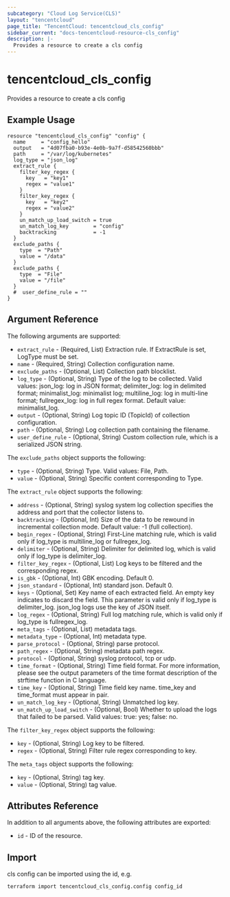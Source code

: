```yaml
---
subcategory: "Cloud Log Service(CLS)"
layout: "tencentcloud"
page_title: "TencentCloud: tencentcloud_cls_config"
sidebar_current: "docs-tencentcloud-resource-cls_config"
description: |-
  Provides a resource to create a cls config
---
```


# tencentcloud_cls_config

Provides a resource to create a cls config

## Example Usage

```hcl
resource "tencentcloud_cls_config" "config" {
  name     = "config_hello"
  output   = "4d07fba0-b93e-4e0b-9a7f-d58542560bbb"
  path     = "/var/log/kubernetes"
  log_type = "json_log"
  extract_rule {
    filter_key_regex {
      key   = "key1"
      regex = "value1"
    }
    filter_key_regex {
      key   = "key2"
      regex = "value2"
    }
    un_match_up_load_switch = true
    un_match_log_key        = "config"
    backtracking            = -1
  }
  exclude_paths {
    type  = "Path"
    value = "/data"
  }
  exclude_paths {
    type  = "File"
    value = "/file"
  }
  #  user_define_rule = ""
}
```

## Argument Reference

The following arguments are supported:

* `extract_rule` - (Required, List) Extraction rule. If ExtractRule is set, LogType must be set.
* `name` - (Required, String) Collection configuration name.
* `exclude_paths` - (Optional, List) Collection path blocklist.
* `log_type` - (Optional, String) Type of the log to be collected. Valid values: json_log: log in JSON format; delimiter_log: log in delimited format; minimalist_log: minimalist log; multiline_log: log in multi-line format; fullregex_log: log in full regex format. Default value: minimalist_log.
* `output` - (Optional, String) Log topic ID (TopicId) of collection configuration.
* `path` - (Optional, String) Log collection path containing the filename.
* `user_define_rule` - (Optional, String) Custom collection rule, which is a serialized JSON string.

The `exclude_paths` object supports the following:

* `type` - (Optional, String) Type. Valid values: File, Path.
* `value` - (Optional, String) Specific content corresponding to Type.

The `extract_rule` object supports the following:

* `address` - (Optional, String) syslog system log collection specifies the address and port that the collector listens to.
* `backtracking` - (Optional, Int) Size of the data to be rewound in incremental collection mode. Default value: -1 (full collection).
* `begin_regex` - (Optional, String) First-Line matching rule, which is valid only if log_type is multiline_log or fullregex_log.
* `delimiter` - (Optional, String) Delimiter for delimited log, which is valid only if log_type is delimiter_log.
* `filter_key_regex` - (Optional, List) Log keys to be filtered and the corresponding regex.
* `is_gbk` - (Optional, Int) GBK encoding. Default 0.
* `json_standard` - (Optional, Int) standard json. Default 0.
* `keys` - (Optional, Set) Key name of each extracted field. An empty key indicates to discard the field. This parameter is valid only if log_type is delimiter_log. json_log logs use the key of JSON itself.
* `log_regex` - (Optional, String) Full log matching rule, which is valid only if log_type is fullregex_log.
* `meta_tags` - (Optional, List) metadata tags.
* `metadata_type` - (Optional, Int) metadata type.
* `parse_protocol` - (Optional, String) parse protocol.
* `path_regex` - (Optional, String) metadata path regex.
* `protocol` - (Optional, String) syslog protocol, tcp or udp.
* `time_format` - (Optional, String) Time field format. For more information, please see the output parameters of the time format description of the strftime function in C language.
* `time_key` - (Optional, String) Time field key name. time_key and time_format must appear in pair.
* `un_match_log_key` - (Optional, String) Unmatched log key.
* `un_match_up_load_switch` - (Optional, Bool) Whether to upload the logs that failed to be parsed. Valid values: true: yes; false: no.

The `filter_key_regex` object supports the following:

* `key` - (Optional, String) Log key to be filtered.
* `regex` - (Optional, String) Filter rule regex corresponding to key.

The `meta_tags` object supports the following:

* `key` - (Optional, String) tag key.
* `value` - (Optional, String) tag value.

## Attributes Reference

In addition to all arguments above, the following attributes are exported:

* `id` - ID of the resource.



## Import

cls config can be imported using the id, e.g.

```
terraform import tencentcloud_cls_config.config config_id
```


